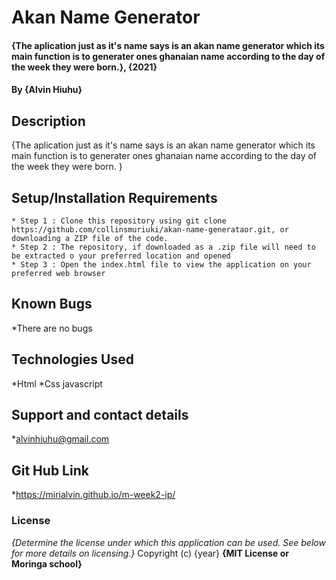 # Akan Name Generator
#### {The aplication just as it's name says is an akan name generator which its main function is to generater ones ghanaian name according to the day of the week they were born.}, {2021}
#### By **{Alvin Hiuhu}**
## Description
{The aplication just as it's name says is an akan name generator which its main function is to generater ones ghanaian name according to the day of the week they were born. }
## Setup/Installation Requirements
    * Step 1 : Clone this repository using git clone https://github.com/collinsmuriuki/akan-name-generataor.git, or downloading a ZIP file of the code.
    * Step 2 : The repository, if downloaded as a .zip file will need to be extracted o your preferred location and opened
    * Step 3 : Open the index.html file to view the application on your preferred web browser
## Known Bugs
*There are no bugs
## Technologies Used
*Html
*Css
javascript
## Support and contact details
*alvinhiuhu@gmail.com
## Git Hub Link
*https://mirialvin.github.io/m-week2-ip/
### License
*{Determine the license under which this application can be used.  See below for more details on licensing.}*
Copyright (c) {year} **{MIT License or Moringa school}**
  
